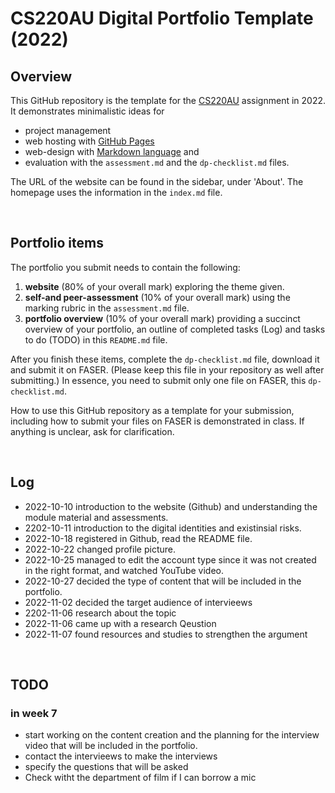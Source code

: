 # CS220AU Digital Portfolio Template (2022)
## Overview
This GitHub repository is the template for the [CS220AU](https://github.com/khofstadter/CS220AU) assignment in 2022. It demonstrates minimalistic ideas for 

- project management
- web hosting with [GitHub Pages](https://pages.github.com/) 
- web-design with [Markdown language](https://guides.github.com/features/mastering-markdown/) and
- evaluation with the `assessment.md` and the `dp-checklist.md` files. 

The URL of the website can be found in the sidebar, under 'About'. The homepage uses the information in the `index.md` file.

<br>

## Portfolio items
The portfolio you submit needs to contain the following:

1. **website** (80% of your overall mark) exploring the theme given.
2. **self-and peer-assessment** (10% of your overall mark) using the marking rubric in the `assessment.md` file.
3. **portfolio overview** (10% of your overall mark) providing a succinct overview of your portfolio, an outline of completed tasks (Log) and tasks to do (TODO) in this `README.md` file.

After you finish these items, complete the `dp-checklist.md` file, download it and submit it on FASER. (Please keep this file in your repository as well after submitting.) In essence, you need to submit only one file on FASER, this `dp-checklist.md`. 

How to use this GitHub repository as a template for your submission, including how to submit your files on FASER is demonstrated in class. If anything is unclear, ask for clarification. 

<br>

## Log 
- 2022-10-10 introduction to the website (Github) and understanding the module material and assessments.
- 2202-10-11 introduction to the digital identities and existinsial risks.
- 2022-10-18 registered in Github, read the README file.
- 2022-10-22 changed profile picture.
- 2022-10-25 managed to edit the account type since it was not created in the right format, and watched YouTube video.
- 2022-10-27 decided the type of content that will be included in the portfolio.
- 2022-11-02 decided the target audience of intervieews
- 2202-11-06 research about the topic
- 2022-11-06 came up with a research Qeustion
- 2022-11-07 found resources and studies to strengthen the argument 
<br>

## TODO
### in week 7
- start working on the content creation and the planning for the interview video that will be included in the portfolio. 
- contact the intervieews to make the interviews
- specify the questions that will be asked 
- Check witht the department of film if I can borrow a mic
